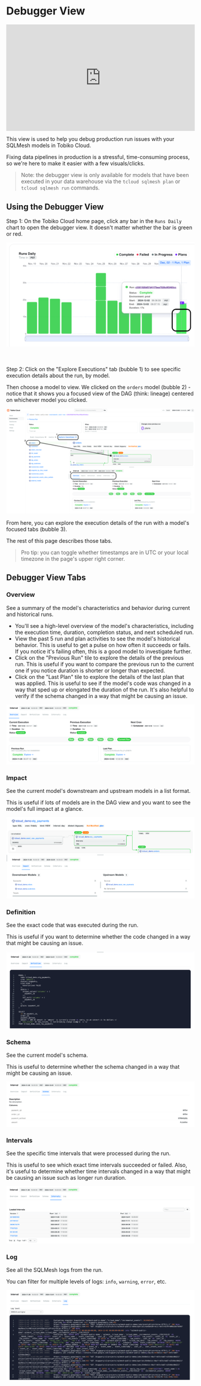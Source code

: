 # Debugger View

<div style="position: relative; padding-bottom: 56.25%; height: 0;"><iframe src="https://www.loom.com/embed/e8d4f4b3557f47b1a945eee40407f482?sid=49b03511-0415-4715-af04-ac9372247e95" frameborder="0" webkitallowfullscreen mozallowfullscreen allowfullscreen style="position: absolute; top: 0; left: 0; width: 100%; height: 100%;"></iframe></div>

This view is used to help you debug production run issues with your SQLMesh models in Tobiko Cloud.

Fixing data pipelines in production is a stressful, time-consuming process, so we're here to make it easier with a few visuals/clicks.

> Note: the debugger view is only available for models that have been executed in your data warehouse via the `tcloud sqlmesh plan` or `tcloud sqlmesh run` commands.

## Using the Debugger View

Step 1: On the Tobiko Cloud home page, click any bar in the `Runs Daily` chart to open the debugger view. It doesn't matter whether the bar is green or red.

![debugger_view_step_1](./debugger_view/debugger_view_step_1.png)

<br></br>
Step 2: Click on the "Explore Executions" tab (bubble 1) to see specific execution details about the run, by model.

Then choose a model to view. We clicked on the `orders` model (bubble 2) - notice that it shows you a focused view of the DAG (think: lineage) centered on whichever model you clicked.

![debugger_view_step_2](./debugger_view/debugger_view_step_2.png)

From here, you can explore the execution details of the run with a model's focused tabs (bubble 3).

The rest of this page describes those tabs.

> Pro tip: you can toggle whether timestamps are in UTC or your local timezone in the page's upper right corner.

## Debugger View Tabs

### Overview

See a summary of the model's characteristics and behavior during current and historical runs.

- You'll see a high-level overview of the model's characteristics, including the execution time, duration, completion status, and next scheduled run.
- View the past 5 run and plan activities to see the model's historical behavior. This is useful to get a pulse on how often it succeeds or fails. If you notice it's failing often, this is a good model to investigate further.
- Click on the "Previous Run" tile to explore the details of the previous run. This is useful if you want to compare the previous run to the current one if you notice duration is shorter or longer than expected.
- Click on the "Last Plan" tile to explore the details of the last plan that was applied. This is useful to see if the model's code was changed in a way that sped up or elongated the duration of the run. It's also helpful to verify if the schema changed in a way that might be causing an issue.

![overview](./debugger_view/overview.png)

### Impact

See the current model's downstream and upstream models in a list format.

This is useful if lots of models are in the DAG view and you want to see the model's full impact at a glance.

![impact](./debugger_view/impact.png)


### Definition

See the exact code that was executed during the run.

This is useful if you want to determine whether the code changed in a way that might be causing an issue.

![definition](./debugger_view/definition.png)

### Schema

See the current model's schema.

This is useful to determine whether the schema changed in a way that might be causing an issue.

![schema](./debugger_view/schema.png)

### Intervals

See the specific time intervals that were processed during the run.

This is useful to see which exact time intervals succeeded or failed. Also, it's useful to determine whether time intervals changed in a way that might be causing an issue such as longer run duration.

![intervals](./debugger_view/intervals.png)

### Log

See all the SQLMesh logs from the run.

You can filter for multiple levels of logs: `info`, `warning`, `error`, etc.

![log](./debugger_view/log.png)